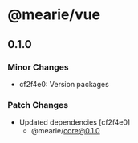 # @mearie/vue

## 0.1.0

### Minor Changes

- cf2f4e0: Version packages

### Patch Changes

- Updated dependencies [cf2f4e0]
  - @mearie/core@0.1.0

